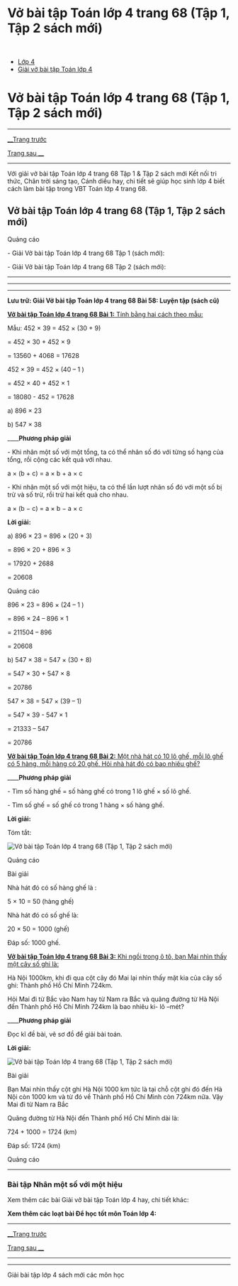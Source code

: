 # Vở bài tập Toán lớp 4 trang 68 (Tập 1, Tập 2 sách mới)

﻿

  * [Lớp 4](https://vietjack.com/series/lop-4.jsp)
  * [Giải vở bài tập Toán lớp 4](https://vietjack.com/giai-vo-bai-tap-toan-4/index.jsp)



# Vở bài tập Toán lớp 4 trang 68 (Tập 1, Tập 2 sách mới)

* * *

[__Trang trước](https://vietjack.com/giai-vo-bai-tap-toan-4/bai-57-nhan-mot-so-voi-mot-hieu.jsp)

[Trang sau __](https://vietjack.com/giai-vo-bai-tap-toan-4/bai-59-nhan-so-co-hai-chu-so.jsp)

* * *

Với giải vở bài tập Toán lớp 4 trang 68 Tập 1 & Tập 2 sách mới Kết nối tri thức, Chân trời sáng tạo, Cánh diều hay, chi tiết sẽ giúp học sinh lớp 4 biết cách làm bài tập trong VBT Toán lớp 4 trang 68.

## Vở bài tập Toán lớp 4 trang 68 (Tập 1, Tập 2 sách mới)

Quảng cáo

\- Giải Vở bài tập Toán lớp 4 trang 68 Tập 1 (sách mới):

\- Giải Vở bài tập Toán lớp 4 trang 68 Tập 2 (sách mới):

* * *

* * *

* * *

**Lưu trữ: Giải Vở bài tập Toán lớp 4 trang 68 Bài 58: Luyện tập (sách cũ)**

[**Vở bài tập Toán lớp 4 trang 68 Bài 1:** Tính bằng hai cách theo mẫu: ](https://vietjack.com/giai-vo-bai-tap-toan-4/bai-1-trang-68-vbt-toan-4-tap-1.jsp)

Mẫu: 452 × 39 = 452 × (30 + 9)

= 452 × 30 + 452 × 9

= 13560 + 4068 = 17628

452 × 39 = 452 × (40 – 1 )

= 452 × 40 + 452 × 1

= 18080 - 452 = 17628

a) 896 × 23 

b) 547 × 38 

____**Phương pháp giải**

\- Khi nhân một số với một tổng, ta có thể nhân số đó với từng số hạng của tổng, rồi cộng các kết quả với nhau.

a × (b + c) = a × b + a × c

\- Khi nhân một số với một hiệu, ta có thể lần lượt nhân số đó với một số bị trừ và số trừ, rồi trừ hai kết quả cho nhau.

a × (b − c) = a × b − a × c

**Lời giải:**

a) 896 × 23 = 896 × (20 + 3)

= 896 × 20 + 896 × 3

= 17920 + 2688

= 20608

Quảng cáo

896 × 23 = 896 × (24 – 1 )

= 896 × 24 – 896 × 1

= 211504 – 896

= 20608

b) 547 × 38 = 547 × (30 + 8)

= 547 × 30 + 547 × 8

= 20786

547 × 38 = 547 × (39 – 1)

= 547 × 39 - 547 × 1

= 21333 – 547

= 20786

[**Vở bài tập Toán lớp 4 trang 68 Bài 2:** Một nhà hát có 10 lô ghế, mỗi lô ghế có 5 hàng, mỗi hàng có 20 ghế. Hỏi nhà hát đó có bao nhiêu ghế?](https://vietjack.com/giai-vo-bai-tap-toan-4/bai-2-trang-68-vbt-toan-4-tap-1.jsp)

____**Phương pháp giải**

\- Tìm số hàng ghế = số hàng ghế có trong 1 lô ghế × số lô ghế.

\- Tìm số ghế = số ghế có trong 1 hàng × số hàng ghế.

**Lời giải:**

Tóm tắt:

![Vở bài tập Toán lớp 4 trang 68 \(Tập 1, Tập 2 sách mới\)](https://vietjack.com/giai-vo-bai-tap-toan-4/images/bai-2-trang-68-vbt-toan-4-tap-1.PNG)

Quảng cáo

Bài giải

Nhà hát đó có số hàng ghế là :

5 × 10 = 50 (hàng ghế) 

Nhà hát đó có số ghế là:

20 × 50 = 1000 (ghế)

Đáp số: 1000 ghế.

[**Vở bài tập Toán lớp 4 trang 68 Bài 3:** Khi ngồi trong ô tô, bạn Mai nhìn thấy một cây số ghi là:](https://vietjack.com/giai-vo-bai-tap-toan-4/bai-3-trang-68-vbt-toan-4-tap-1.jsp)

Hà Nội 1000km, khi đi qua cột cây đó Mai lại nhìn thấy mặt kia của cây số ghi: Thành phố Hồ Chí Minh 724km.

Hỏi Mai đi từ Bắc vào Nam hay từ Nam ra Bắc và quãng đường từ Hà Nội đến Thành phố Hồ Chí Minh 724km là bao nhiêu ki- lô –mét?

____**Phương pháp giải**

Đọc kĩ đề bài, vẽ sơ đồ để giải bài toán. 

**Lời giải:**

![Vở bài tập Toán lớp 4 trang 68 \(Tập 1, Tập 2 sách mới\)](https://vietjack.com/giai-vo-bai-tap-toan-4/images/bai-3-trang-68-vbt-toan-4-tap-1.PNG)

Bài giải

Bạn Mai nhìn thấy cột ghi Hà Nội 1000 km tức là tại chỗ cột ghi đó đến Hà Nội còn 1000 km và từ đó về Thành phố Hồ Chí Minh còn 724km nữa. Vậy Mai đi từ Nam ra Bắc

Quãng đường từ Hà Nội đến Thành phố Hồ Chí Minh dài là:

724 + 1000 = 1724 (km)

Đáp số: 1724 (km)

Quảng cáo

* * *

### **Bài tập Nhân một số với một hiệu**

Xem thêm các bài Giải vở bài tập Toán lớp 4 hay, chi tiết khác:

**Xem thêm các loạt bài Để học tốt môn Toán lớp 4:**

* * *

[__Trang trước](https://vietjack.com/giai-vo-bai-tap-toan-4/bai-57-nhan-mot-so-voi-mot-hieu.jsp)

[Trang sau __](https://vietjack.com/giai-vo-bai-tap-toan-4/bai-59-nhan-so-co-hai-chu-so.jsp)

* * *

* * *

Giải bài tập lớp 4 sách mới các môn học
